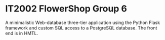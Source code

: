 # IT2002 FlowerShop Group 6

A minimalistic Web-database three-tier application using the Python Flask framework and custom SQL access to a PostgreSQL database.
The front end is in HMTL.
